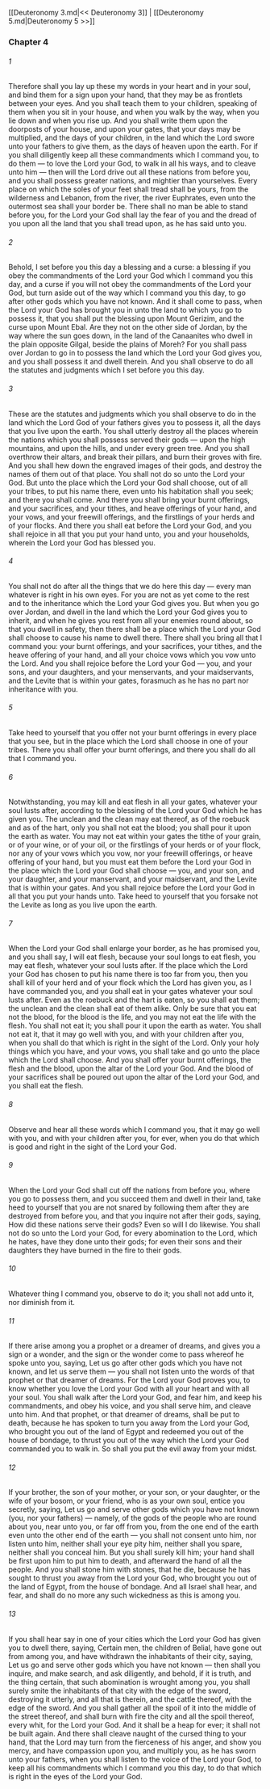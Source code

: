 [[Deuteronomy 3.md|<< Deuteronomy 3]]  |  [[Deuteronomy 5.md|Deuteronomy 5 >>]]

### Chapter 4
###### 1
Therefore shall you lay up these my words in your heart and in your soul, and bind them for a sign upon your hand, that they may be as frontlets between your eyes. And you shall teach them to your children, speaking of them when you sit in your house, and when you walk by the way, when you lie down and when you rise up. And you shall write them upon the doorposts of your house, and upon your gates, that your days may be multiplied, and the days of your children, in the land which the Lord swore unto your fathers to give them, as the days of heaven upon the earth. For if you shall diligently keep all these commandments which I command you, to do them — to love the Lord your God, to walk in all his ways, and to cleave unto him — then will the Lord drive out all these nations from before you, and you shall possess greater nations, and mightier than yourselves. Every place on which the soles of your feet shall tread shall be yours, from the wilderness and Lebanon, from the river, the river Euphrates, even unto the outermost sea shall your border be. There shall no man be able to stand before you, for the Lord your God shall lay the fear of you and the dread of you upon all the land that you shall tread upon, as he has said unto you.

###### 2
Behold, I set before you this day a blessing and a curse: a blessing if you obey the commandments of the Lord your God which I command you this day, and a curse if you will not obey the commandments of the Lord your God, but turn aside out of the way which I command you this day, to go after other gods which you have not known. And it shall come to pass, when the Lord your God has brought you in unto the land to which you go to possess it, that you shall put the blessing upon Mount Gerizim, and the curse upon Mount Ebal. Are they not on the other side of Jordan, by the way where the sun goes down, in the land of the Canaanites who dwell in the plain opposite Gilgal, beside the plains of Moreh? For you shall pass over Jordan to go in to possess the land which the Lord your God gives you, and you shall possess it and dwell therein. And you shall observe to do all the statutes and judgments which I set before you this day.

###### 3
These are the statutes and judgments which you shall observe to do in the land which the Lord God of your fathers gives you to possess it, all the days that you live upon the earth. You shall utterly destroy all the places wherein the nations which you shall possess served their gods — upon the high mountains, and upon the hills, and under every green tree. And you shall overthrow their altars, and break their pillars, and burn their groves with fire. And you shall hew down the engraved images of their gods, and destroy the names of them out of that place. You shall not do so unto the Lord your God. But unto the place which the Lord your God shall choose, out of all your tribes, to put his name there, even unto his habitation shall you seek; and there you shall come. And there you shall bring your burnt offerings, and your sacrifices, and your tithes, and heave offerings of your hand, and your vows, and your freewill offerings, and the firstlings of your herds and of your flocks. And there you shall eat before the Lord your God, and you shall rejoice in all that you put your hand unto, you and your households, wherein the Lord your God has blessed you.

###### 4
You shall not do after all the things that we do here this day — every man whatever is right in his own eyes. For you are not as yet come to the rest and to the inheritance which the Lord your God gives you. But when you go over Jordan, and dwell in the land which the Lord your God gives you to inherit, and when he gives you rest from all your enemies round about, so that you dwell in safety, then there shall be a place which the Lord your God shall choose to cause his name to dwell there. There shall you bring all that I command you: your burnt offerings, and your sacrifices, your tithes, and the heave offering of your hand, and all your choice vows which you vow unto the Lord. And you shall rejoice before the Lord your God — you, and your sons, and your daughters, and your menservants, and your maidservants, and the Levite that is within your gates, forasmuch as he has no part nor inheritance with you.

###### 5
Take heed to yourself that you offer not your burnt offerings in every place that you see, but in the place which the Lord shall choose in one of your tribes. There you shall offer your burnt offerings, and there you shall do all that I command you.

###### 6
Notwithstanding, you may kill and eat flesh in all your gates, whatever your soul lusts after, according to the blessing of the Lord your God which he has given you. The unclean and the clean may eat thereof, as of the roebuck and as of the hart, only you shall not eat the blood; you shall pour it upon the earth as water. You may not eat within your gates the tithe of your grain, or of your wine, or of your oil, or the firstlings of your herds or of your flock, nor any of your vows which you vow, nor your freewill offerings, or heave offering of your hand, but you must eat them before the Lord your God in the place which the Lord your God shall choose — you, and your son, and your daughter, and your manservant, and your maidservant, and the Levite that is within your gates. And you shall rejoice before the Lord your God in all that you put your hands unto. Take heed to yourself that you forsake not the Levite as long as you live upon the earth.

###### 7
When the Lord your God shall enlarge your border, as he has promised you, and you shall say, I will eat flesh, because your soul longs to eat flesh, you may eat flesh, whatever your soul lusts after. If the place which the Lord your God has chosen to put his name there is too far from you, then you shall kill of your herd and of your flock which the Lord has given you, as I have commanded you, and you shall eat in your gates whatever your soul lusts after. Even as the roebuck and the hart is eaten, so you shall eat them; the unclean and the clean shall eat of them alike. Only be sure that you eat not the blood, for the blood is the life, and you may not eat the life with the flesh. You shall not eat it; you shall pour it upon the earth as water. You shall not eat it, that it may go well with you, and with your children after you, when you shall do that which is right in the sight of the Lord. Only your holy things which you have, and your vows, you shall take and go unto the place which the Lord shall choose. And you shall offer your burnt offerings, the flesh and the blood, upon the altar of the Lord your God. And the blood of your sacrifices shall be poured out upon the altar of the Lord your God, and you shall eat the flesh.

###### 8
Observe and hear all these words which I command you, that it may go well with you, and with your children after you, for ever, when you do that which is good and right in the sight of the Lord your God.

###### 9
When the Lord your God shall cut off the nations from before you, where you go to possess them, and you succeed them and dwell in their land, take heed to yourself that you are not snared by following them after they are destroyed from before you, and that you inquire not after their gods, saying, How did these nations serve their gods? Even so will I do likewise. You shall not do so unto the Lord your God, for every abomination to the Lord, which he hates, have they done unto their gods; for even their sons and their daughters they have burned in the fire to their gods.

###### 10
Whatever thing I command you, observe to do it; you shall not add unto it, nor diminish from it.

###### 11
If there arise among you a prophet or a dreamer of dreams, and gives you a sign or a wonder, and the sign or the wonder come to pass whereof he spoke unto you, saying, Let us go after other gods which you have not known, and let us serve them — you shall not listen unto the words of that prophet or that dreamer of dreams. For the Lord your God proves you, to know whether you love the Lord your God with all your heart and with all your soul. You shall walk after the Lord your God, and fear him, and keep his commandments, and obey his voice, and you shall serve him, and cleave unto him. And that prophet, or that dreamer of dreams, shall be put to death, because he has spoken to turn you away from the Lord your God, who brought you out of the land of Egypt and redeemed you out of the house of bondage, to thrust you out of the way which the Lord your God commanded you to walk in. So shall you put the evil away from your midst.

###### 12
If your brother, the son of your mother, or your son, or your daughter, or the wife of your bosom, or your friend, who is as your own soul, entice you secretly, saying, Let us go and serve other gods which you have not known (you, nor your fathers) — namely, of the gods of the people who are round about you, near unto you, or far off from you, from the one end of the earth even unto the other end of the earth — you shall not consent unto him, nor listen unto him, neither shall your eye pity him, neither shall you spare, neither shall you conceal him. But you shall surely kill him; your hand shall be first upon him to put him to death, and afterward the hand of all the people. And you shall stone him with stones, that he die, because he has sought to thrust you away from the Lord your God, who brought you out of the land of Egypt, from the house of bondage. And all Israel shall hear, and fear, and shall do no more any such wickedness as this is among you.

###### 13
If you shall hear say in one of your cities which the Lord your God has given you to dwell there, saying, Certain men, the children of Belial, have gone out from among you, and have withdrawn the inhabitants of their city, saying, Let us go and serve other gods which you have not known — then shall you inquire, and make search, and ask diligently, and behold, if it is truth, and the thing certain, that such abomination is wrought among you, you shall surely smite the inhabitants of that city with the edge of the sword, destroying it utterly, and all that is therein, and the cattle thereof, with the edge of the sword. And you shall gather all the spoil of it into the middle of the street thereof, and shall burn with fire the city and all the spoil thereof, every whit, for the Lord your God. And it shall be a heap for ever; it shall not be built again. And there shall cleave naught of the cursed thing to your hand, that the Lord may turn from the fierceness of his anger, and show you mercy, and have compassion upon you, and multiply you, as he has sworn unto your fathers, when you shall listen to the voice of the Lord your God, to keep all his commandments which I command you this day, to do that which is right in the eyes of the Lord your God.